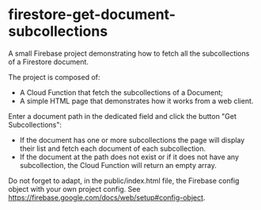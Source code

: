 # firestore-get-document-subcollections

A small Firebase project demonstrating how to fetch all the subcollections of a Firestore document.

The project is composed of:

- A Cloud Function that fetch the subcollections of a Document;
- A simple HTML page that demonstrates how it works from a web client.

Enter a document path in the dedicated field and click the button "Get Subcollections":

- If the document has one or more subcollections the page will display their list and fetch each document of each subcollection.
- If the document at the path does not exist or if it does not have any subcollection, the Cloud Function will return an empty array.

Do not forget to adapt, in the public/index.html file, the Firebase config object with your own project config. See https://firebase.google.com/docs/web/setup#config-object.
